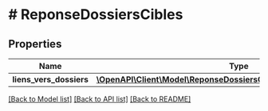 # # ReponseDossiersCibles

## Properties

Name | Type | Description | Notes
------------ | ------------- | ------------- | -------------
**liens_vers_dossiers** | [**\OpenAPI\Client\Model\ReponseDossiersCiblesLiensVersDossiersInner[]**](ReponseDossiersCiblesLiensVersDossiersInner.md) |  |

[[Back to Model list]](../../README.md#models) [[Back to API list]](../../README.md#endpoints) [[Back to README]](../../README.md)

